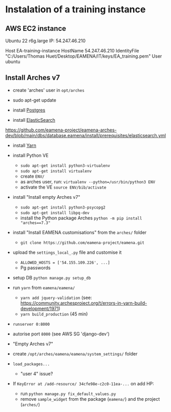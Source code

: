 # Instalation of a training instance

## AWS EC2 instance

Ubuntu 22
r6g.large
IP: 54.247.46.210

Host EA-training-instance
  HostName 54.247.46.210
  IdentityFile "C:/Users/Thomas Huet/Desktop/EAMENA/IT/keys/EA_training.pem"
  User ubuntu

## Install Arches v7

* create 'arches' user in `opt/arches`

* sudo apt-get update

* install [Postgres](https://github.com/eamena-project/eamena-arches-dev/blob/main/dbs/database.eamena/install/prerequisites/PostgreSQL.md#download-postgresql)

* install [ElasticSearch](https://github.com/eamena-project/eamena-arches-dev/blob/main/dbs/database.eamena/install/prerequisites/Elasticsearch.md)

https://github.com/eamena-project/eamena-arches-dev/blob/main/dbs/database.eamena/install/prerequisites/elasticsearch.yml

* install [Yarn](https://github.com/eamena-project/eamena-arches-dev/blob/main/dbs/database.eamena/install/prerequisites/Yarn.md)

* install Python VE
	- `sudo apt-get install python3-virtualenv`
	- `sudo apt-get install virtualenv`
	- create `ENV/`
	- as arches user, run: `virtualenv --python=/usr/bin/python3 ENV`
	- activate the VE `source ENV/bib/activate`
* install "Install empty Arches v7"
	- `sudo apt-get install python3-psycopg2`
	- `sudo apt-get install libpq-dev`
	- install the Python package Arches `python -m pip install "arches==7.3"`
* install "Install EAMENA customisations" from the `arches/` folder
	- `git clone https://github.com/eamena-project/eamena.git`
* upload the `settings_local_.py` file and customise it
	- `ALLOWED_HOSTS = ['54.155.109.226', ...]`
	- Pg passwords
* setup DB `python manage.py setup_db`
* run `yarn` from `eamena/eamena/`
	- `yarn add jquery-validation` (see: https://community.archesproject.org/t/errors-in-yarn-build-development/1971)
	- `yarn build_production` (45 min)
* `runserver 0:8000`
* autorise port `8000` (see AWS SG 'django-dev')
* "Empty Arches v7"
* create `/opt/arches/eamena/eamena/system_settings/` folder

* `load_packages...`
	- "user 4" issue?

* If `KeyError at /add-resource/ 34cfe98e-c2c0-11ea-...` on add HP:
	- run `python manage.py fix_default_values.py`
	- remove `sample_widget` from the package (`eamena/`) and the project (`arches/`)